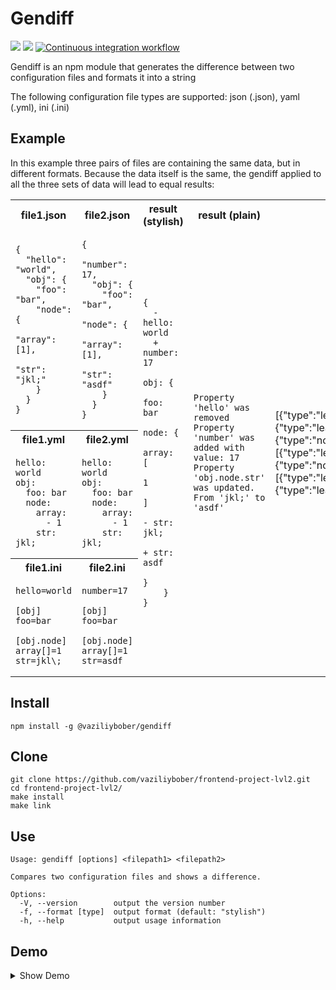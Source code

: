 # Gendiff

<a href="https://codeclimate.com/github/vaziliybober/frontend-project-lvl2/maintainability"><img src="https://api.codeclimate.com/v1/badges/79d94e87e546b97a59ef/maintainability" /></a>
<a href="https://codeclimate.com/github/vaziliybober/frontend-project-lvl2/test_coverage"><img src="https://api.codeclimate.com/v1/badges/79d94e87e546b97a59ef/test_coverage" /></a>
[![Continuous integration workflow](https://github.com/vaziliybober/frontend-project-lvl2/workflows/Continuous%20integration%20workflow/badge.svg)](https://github.com/vaziliybober/frontend-project-lvl2/actions)

Gendiff is an npm module that generates the difference between two configuration files and formats it into a string

The following configuration file types are supported: json (.json), yaml (.yml), ini (.ini)

## Example

In this example three pairs of files are containing the same data, but in different formats. Because the data itself is the same, the gendiff applied to all the three sets of data will lead to equal results:

<table>
<tr>
<th>file1.json</th>
<th>file2.json</th>
<th>result (stylish)</th>
<th>result (plain)</th>
<th>result (json)</th>
</tr>
<tr>
<td>
  
    {
      "hello": "world",
      "obj": {
        "foo": "bar",
        "node": {
          "array": [1],
          "str": "jkl;"
        }
      }
    }
</td>
<td>

    {
      "number": 17,
      "obj": {
        "foo": "bar",
        "node": {
          "array": [1],
          "str": "asdf"
        }
      }
    }
</td>
<td rowspan="5">

    {
      - hello: world
      + number: 17
        obj: {
            foo: bar
            node: {
                array: [
                    1
                ]
              - str: jkl;
              + str: asdf
            }
        }
    }
</td>
<td rowspan="5">

    Property 'hello' was removed
    Property 'number' was added with value: 17
    Property 'obj.node.str' was updated. From 'jkl;' to 'asdf'
</td>
<td rowspan="5">

[{"type":"leaf","name":"hello","status":"removed","value":"world"},{"type":"leaf","name":"number","status":"added","value":17},{"type":"node","name":"obj","children":[{"type":"leaf","name":"foo","status":"unchanged","value":"bar"},{"type":"node","name":"node","children":[{"type":"leaf","name":"array","status":"unchanged","value":[1]},{"type":"leaf","name":"str","status":"modified","valueBefore":"jkl;","valueAfter":"asdf"}]}]}]

</td>
</tr>

<tr>
<th>file1.yml</th>
<th>file2.yml</th>
</tr>

<tr>
<td>
    
    hello: world
    obj:
      foo: bar
      node:
        array:
          - 1
        str: jkl;
</td>
<td>

    hello: world
    obj:
      foo: bar
      node:
        array:
          - 1
        str: jkl;
</td>   
</tr>


<tr>
<th>file1.ini</th>
<th>file2.ini</th>
</tr>

<tr>
<td>

    hello=world

    [obj]
    foo=bar

    [obj.node]
    array[]=1
    str=jkl\;
</td>
<td>

    number=17

    [obj]
    foo=bar

    [obj.node]
    array[]=1
    str=asdf
</td>   
</tr>
</table>

## Install

    npm install -g @vaziliybober/gendiff

## Clone
    
    git clone https://github.com/vaziliybober/frontend-project-lvl2.git
    cd frontend-project-lvl2/
    make install
    make link
    
## Use

    Usage: gendiff [options] <filepath1> <filepath2>

    Compares two configuration files and shows a difference.

    Options:
      -V, --version        output the version number
      -f, --format [type]  output format (default: "stylish")
      -h, --help           output usage information

## Demo

<details><summary>Show Demo</summary>
<a href="https://asciinema.org/a/362030" target="_blank"><img src="https://asciinema.org/a/362030.svg" /></a>
</details>
